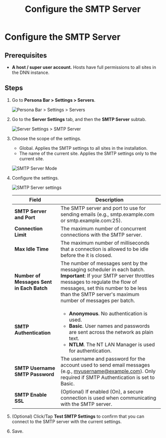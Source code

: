 ﻿---
uid: configure-smtp-server
locale: en
title: Configure the SMTP Server
dnneditions: Evoq Content,Evoq Engage
dnnversion: 09.02.00
related-topics: test-smtp-settings
---

# Configure the SMTP Server

## Prerequisites

*   **A host / super user account.** Hosts have full permissions to all sites in the DNN instance.

## Steps

1.  Go to **Persona Bar \> Settings \> Servers**.
    
    ![Persona Bar > Settings > Servers](/images/scr-pbar-host-Settings-E91.png)
    
2.  Go to the **Server Settings** tab, and then the **SMTP Server** subtab.
    
    ![Server Settings > SMTP Server](/images/scr-pbtabs-host-Settings-Servers-ServerSettings-SMTPServer-E90.png)
    
3.  Choose the scope of the settings.
    
    *   Global. Applies the SMTP settings to all sites in the installation.
    *   The name of the current site. Applies the SMTP settings only to the current site.
    
      
    
    ![SMTP Server Mode](/images/scr-Servers-ServerSettings-SMTPServer-SMTPServerMode-E90.png)
    
      
    
4.  Configure the settings.
    
      
    
    ![SMTP Server settings](/images/scr-Servers-ServerSettings-SMTPServer-E90.png)
    
      
    |**Field**|**Description**|
    |---|---|
    |<strong>SMTP Server and Port</strong>|The SMTP server and port to use for sending emails (e.g., smtp.example.com or smtp.example.com:25).|
    |<strong>Connection Limit</strong>|The maximum number of concurrent connections with the SMTP server.|
    |<strong>Max Idle Time</strong>|The maximum number of milliseconds that a connection is allowed to be idle before the it is closed.|
    |<strong>Number of Messages Sent in Each Batch</strong>|The number of messages sent by the messaging scheduler in each batch. <div class="red-callout"><strong>Important</strong>: If your SMTP server throttles messages to regulate the flow of messages, set this number to be less than the SMTP server's maximum number of messages per batch.</div>|
    |<strong>SMTP Authentication</strong>|<ul><li><strong>Anonymous</strong>. No authentication is used.</li><li><strong>Basic</strong>. User names and passwords are sent across the network as plain text.</li><li><strong>NTLM</strong>. The NT LAN Manager is used for authentication.</li></ul>|
    |<strong>SMTP Username<br />SMTP Password</strong>|The username and password for the account used to send email messages (e.g., myusername@example.com). Only required if SMTP Authentication is set to Basic.|
    |<strong>SMTP Enable SSL</strong>|(Optional) If enabled (On), a secure connection is used when communicating with the SMTP server.|
    
5.  (Optional) Click/Tap **Test SMTP Settings** to confirm that you can connect to the SMTP server with the current settings.
6.  Save.
